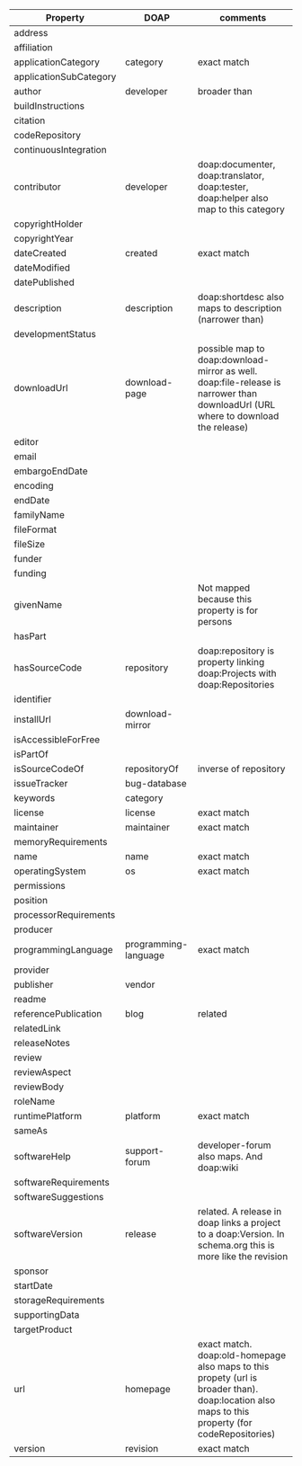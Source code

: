 |Property              |DOAP                |comments                                                                                                                                       |
|----------------------|--------------------|-----------------------------------------------------------------------------------------------------------------------------------------------|
|address               |                    |                                                                                                                                               |
|affiliation           |                    |                                                                                                                                               |
|applicationCategory   |category            |exact match                                                                                                                                    |
|applicationSubCategory|                    |                                                                                                                                               |
|author                |developer           |broader than                                                                                                                                   |
|buildInstructions     |                    |                                                                                                                                               |
|citation              |                    |                                                                                                                                               |
|codeRepository        |                    |                                                                                                                                               |
|continuousIntegration |                    |                                                                                                                                               |
|contributor           |developer           |doap:documenter, doap:translator, doap:tester, doap:helper also map to this category                                                           |
|copyrightHolder       |                    |                                                                                                                                               |
|copyrightYear         |                    |                                                                                                                                               |
|dateCreated           |created             |exact match                                                                                                                                    |
|dateModified          |                    |                                                                                                                                               |
|datePublished         |                    |                                                                                                                                               |
|description           |description         |doap:shortdesc also maps to description (narrower than)                                                                                        |
|developmentStatus     |                    |                                                                                                                                               |
|downloadUrl           |download-page       |possible map to doap:download-mirror as well. doap:file-release is narrower than downloadUrl (URL where to download the release)               |
|editor                |                    |                                                                                                                                               |
|email                 |                    |                                                                                                                                               |
|embargoEndDate        |                    |                                                                                                                                               |
|encoding              |                    |                                                                                                                                               |
|endDate               |                    |                                                                                                                                               |
|familyName            |                    |                                                                                                                                               |
|fileFormat            |                    |                                                                                                                                               |
|fileSize              |                    |                                                                                                                                               |
|funder                |                    |                                                                                                                                               |
|funding               |                    |                                                                                                                                               |
|givenName             |                    |Not mapped because this property is for persons                                                                                                |
|hasPart               |                    |                                                                                                                                               |
|hasSourceCode         |repository          |doap:repository is property linking doap:Projects with doap:Repositories                                                                       |
|identifier            |                    |                                                                                                                                               |
|installUrl            |download-mirror     |                                                                                                                                               |
|isAccessibleForFree   |                    |                                                                                                                                               |
|isPartOf              |                    |                                                                                                                                               |
|isSourceCodeOf        |repositoryOf        |inverse of repository                                                                                                                          |
|issueTracker          |bug-database        |                                                                                                                                               |
|keywords              |category            |                                                                                                                                               |
|license               |license             |exact match                                                                                                                                    |
|maintainer            |maintainer          |exact match                                                                                                                                    |
|memoryRequirements    |                    |                                                                                                                                               |
|name                  |name                |exact match                                                                                                                                    |
|operatingSystem       |os                  |exact match                                                                                                                                    |
|permissions           |                    |                                                                                                                                               |
|position              |                    |                                                                                                                                               |
|processorRequirements |                    |                                                                                                                                               |
|producer              |                    |                                                                                                                                               |
|programmingLanguage   |programming-language|exact match                                                                                                                                    |
|provider              |                    |                                                                                                                                               |
|publisher             |vendor              |                                                                                                                                               |
|readme                |                    |                                                                                                                                               |
|referencePublication  |blog                |related                                                                                                                                        |
|relatedLink           |                    |                                                                                                                                               |
|releaseNotes          |                    |                                                                                                                                               |
|review                |                    |                                                                                                                                               |
|reviewAspect          |                    |                                                                                                                                               |
|reviewBody            |                    |                                                                                                                                               |
|roleName              |                    |                                                                                                                                               |
|runtimePlatform       |platform            |exact match                                                                                                                                    |
|sameAs                |                    |                                                                                                                                               |
|softwareHelp          |support-forum       |developer-forum also maps. And doap:wiki                                                                                                       |
|softwareRequirements  |                    |                                                                                                                                               |
|softwareSuggestions   |                    |                                                                                                                                               |
|softwareVersion       |release             |related. A release in doap links a project to a doap:Version. In schema.org this is more like the revision                                     |
|sponsor               |                    |                                                                                                                                               |
|startDate             |                    |                                                                                                                                               |
|storageRequirements   |                    |                                                                                                                                               |
|supportingData        |                    |                                                                                                                                               |
|targetProduct         |                    |                                                                                                                                               |
|url                   |homepage            |exact match. doap:old-homepage also maps to this propety (url is broader than). doap:location also maps to this property (for codeRepositories)|
|version               |revision            |exact match                                                                                                                                    |

